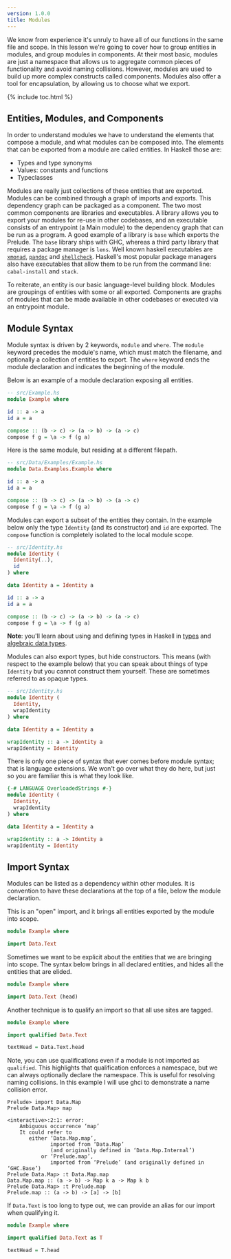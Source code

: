 ```yaml
---
version: 1.0.0
title: Modules
---
```


We know from experience it's unruly to have all of our functions in the same
file and scope. In this lesson we're going to cover how to group entities in
modules, and group modules in components. At their most basic, modules are just
a namespace that allows us to aggregate common pieces of functionality and
avoid naming collisions. However, modules are used to build up more complex
constructs called components. Modules also offer a tool for encapsulation, by
allowing us to choose what we export.

{% include toc.html %}

## Entities, Modules, and Components

In order to understand modules we have to understand the elements that compose
a module, and what modules can be composed into. The elements that can be
exported from a module are called entities. In Haskell those are:

- Types and type synonyms
- Values: constants and functions
- Typeclasses

Modules are really just collections of these entities that are exported.
Modules can be combined through a graph of imports and exports. This dependency
graph can be packaged as a component. The two most common components are
libraries and executables. A library allows you to export your modules for
re-use in other codebases, and an executable consists of an entrypoint (a Main
module) to the dependency graph that can be run as a program. A good example of
a library is `base` which exports the Prelude. The `base` library ships with GHC,
whereas a third party library that requires a package manager is `lens`. Well
known haskell executables are [`xmonad`](https://xmonad.org/), [`pandoc`](https://pandoc.org/) and [`shellcheck`](https://www.shellcheck.net). Haskell's most popular
package managers also have executables that allow them to be run from the
command line: `cabal-install` and `stack`.

To reiterate, an entity is our basic language-level building block. Modules
are groupings of entities with some or all exported. Components are graphs of
modules that can be made available in other codebases or executed via an
entrypoint module.

## Module Syntax

Module syntax is driven by 2 keywords, `module` and `where`. The `module` keyword
precedes the module's name, which must match the filename, and optionally a
collection of entities to export. The `where` keyword ends the module
declaration and indicates the beginning of the module.

Below is an example of a module declaration exposing all entities.

```haskell
-- src/Example.hs
module Example where

id :: a -> a
id a = a

compose :: (b -> c) -> (a -> b) -> (a -> c)
compose f g = \a -> f (g a)
```

Here is the same module, but residing at a different filepath.

```haskell
-- src/Data/Examples/Example.hs
module Data.Examples.Example where

id :: a -> a
id a = a

compose :: (b -> c) -> (a -> b) -> (a -> c)
compose f g = \a -> f (g a)
```

Modules can export a subset of the entities they contain. In the example below
only the type `Identity` (and its constructor) and `id` are exported. The
`compose` function is completely isolated to the local module scope.

```haskell
-- src/Identity.hs
module Identity (
  Identity(..),
  id
) where

data Identity a = Identity a

id :: a -> a
id a = a

compose :: (b -> c) -> (a -> b) -> (a -> c)
compose f g = \a -> f (g a)
```
__Note__: you'll learn about using and defining types in Haskell in
[types](../types) and [algebraic data types](../algebraic-data-types).

Modules can also export types, but hide constructors. This means (with respect
to the example below) that you can speak about things of type `Identity` but you
cannot construct them yourself. These are sometimes referred to as opaque types.

```haskell
-- src/Identity.hs
module Identity (
  Identity,
  wrapIdentity
) where

data Identity a = Identity a

wrapIdentity :: a -> Identity a
wrapIdentity = Identity
```

There is only one piece of syntax that ever comes before module syntax; that is
language extensions. We won't go over what they do here, but just so you are
familiar this is what they look like.

```haskell
{-# LANGUAGE OverloadedStrings #-}
module Identity (
  Identity,
  wrapIdentity
) where

data Identity a = Identity a

wrapIdentity :: a -> Identity a
wrapIdentity = Identity
```

## Import Syntax

Modules can be listed as a dependency within other modules. It is convention to
have these declarations at the top of a file, below the module declaration.

This is an "open" import, and it brings all entities exported by the module into
scope.

```haskell
module Example where

import Data.Text
```

Sometimes we want to be explicit about the entities that we are bringing into
scope. The syntax below brings in all declared entities, and hides all the
entities that are elided.

```haskell
module Example where

import Data.Text (head)
```

Another technique is to qualify an import so that all use sites are tagged.


```haskell
module Example where

import qualified Data.Text

textHead = Data.Text.head
```

Note, you can use qualifications even if a module is not imported as
`qualified`. This highlights that qualification enforces a namespace, but we can
always optionally declare the namespace. This is useful for resolving naming
collisions. In this example I will use ghci to demonstrate a name collision error.

```console?lang=haskell&prompt=ghci>,ghci|
Prelude> import Data.Map
Prelude Data.Map> map

<interactive>:2:1: error:
    Ambiguous occurrence ‘map’
    It could refer to
       either ‘Data.Map.map’,
              imported from ‘Data.Map’
              (and originally defined in ‘Data.Map.Internal’)
           or ‘Prelude.map’,
              imported from ‘Prelude’ (and originally defined in ‘GHC.Base’)
Prelude Data.Map> :t Data.Map.map
Data.Map.map :: (a -> b) -> Map k a -> Map k b
Prelude Data.Map> :t Prelude.map
Prelude.map :: (a -> b) -> [a] -> [b]
```

If `Data.Text` is too long to type out, we can provide an alias for our import
when qualifying it.

```haskell
module Example where

import qualified Data.Text as T

textHead = T.head
```

